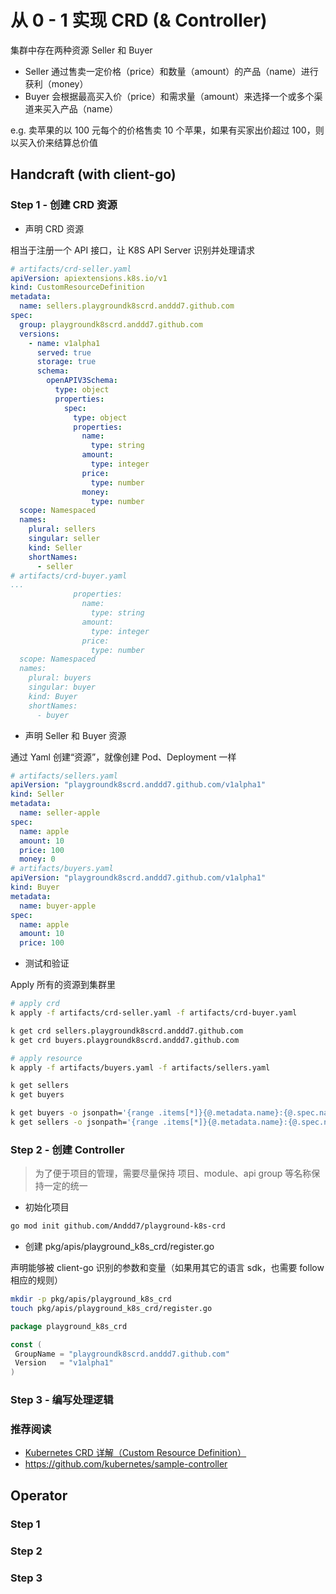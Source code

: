 # 从 0 - 1 实现 CRD (& Controller)

集群中存在两种资源 Seller 和 Buyer

- Seller 通过售卖一定价格（price）和数量（amount）的产品（name）进行获利（money）
- Buyer 会根据最高买入价（price）和需求量（amount）来选择一个或多个渠道来买入产品（name）

e.g. 卖苹果的以 100 元每个的价格售卖 10 个苹果，如果有买家出价超过 100，则以买入价来结算总价值

## Handcraft (with client-go)

### Step 1 - 创建 CRD 资源

- 声明 CRD 资源

相当于注册一个 API 接口，让 K8S API Server 识别并处理请求

```yaml
# artifacts/crd-seller.yaml
apiVersion: apiextensions.k8s.io/v1
kind: CustomResourceDefinition
metadata:
  name: sellers.playgroundk8scrd.anddd7.github.com
spec:
  group: playgroundk8scrd.anddd7.github.com
  versions:
    - name: v1alpha1
      served: true
      storage: true
      schema:
        openAPIV3Schema:
          type: object
          properties:
            spec:
              type: object
              properties:
                name:
                  type: string
                amount:
                  type: integer
                price:
                  type: number
                money:
                  type: number
  scope: Namespaced
  names:
    plural: sellers
    singular: seller
    kind: Seller
    shortNames:
      - seller
# artifacts/crd-buyer.yaml
...
              properties:
                name:
                  type: string
                amount:
                  type: integer
                price:
                  type: number
  scope: Namespaced
  names:
    plural: buyers
    singular: buyer
    kind: Buyer
    shortNames:
      - buyer
```

- 声明 Seller 和 Buyer 资源

通过 Yaml 创建“资源”，就像创建 Pod、Deployment 一样

```yaml
# artifacts/sellers.yaml
apiVersion: "playgroundk8scrd.anddd7.github.com/v1alpha1"
kind: Seller
metadata:
  name: seller-apple
spec:
  name: apple
  amount: 10
  price: 100
  money: 0
# artifacts/buyers.yaml
apiVersion: "playgroundk8scrd.anddd7.github.com/v1alpha1"
kind: Buyer
metadata:
  name: buyer-apple
spec:
  name: apple
  amount: 10
  price: 100
```

- 测试和验证

Apply 所有的资源到集群里

```sh
# apply crd
k apply -f artifacts/crd-seller.yaml -f artifacts/crd-buyer.yaml

k get crd sellers.playgroundk8scrd.anddd7.github.com
k get crd buyers.playgroundk8scrd.anddd7.github.com

# apply resource
k apply -f artifacts/buyers.yaml -f artifacts/sellers.yaml

k get sellers
k get buyers
```

```sh
k get buyers -o jsonpath='{range .items[*]}{@.metadata.name}:{@.spec.name}{"\n"}{end}'
k get sellers -o jsonpath='{range .items[*]}{@.metadata.name}:{@.spec.name}{"\n"}{end}'
```

### Step 2 - 创建 Controller

> 为了便于项目的管理，需要尽量保持 项目、module、api group 等名称保持一定的统一

- 初始化项目

```sh
go mod init github.com/Anddd7/playground-k8s-crd
```

- 创建 pkg/apis/playground_k8s_crd/register.go

声明能够被 client-go 识别的参数和变量（如果用其它的语言 sdk，也需要 follow 相应的规则）

```sh
mkdir -p pkg/apis/playground_k8s_crd
touch pkg/apis/playground_k8s_crd/register.go
```

```go
package playground_k8s_crd

const (
 GroupName = "playgroundk8scrd.anddd7.github.com"
 Version   = "v1alpha1"
)
```

### Step 3 - 编写处理逻辑

### 推荐阅读

- [Kubernetes CRD 详解（Custom Resource Definition）](https://mp.weixin.qq.com/s?__biz=MzIzNzU5NTYzMA==&mid=2247512881&idx=1&sn=e5595b6d101432112d498ffd7cbe5901&chksm=e8c4cdb0dfb344a620aa10bcc283212a00e075e0b3db60e43cf87f03f9832b8d1d6733a8b16f&scene=178&cur_album_id=1990567114293739521#rd)
- <https://github.com/kubernetes/sample-controller>

## Operator

### Step 1

### Step 2

### Step 3
